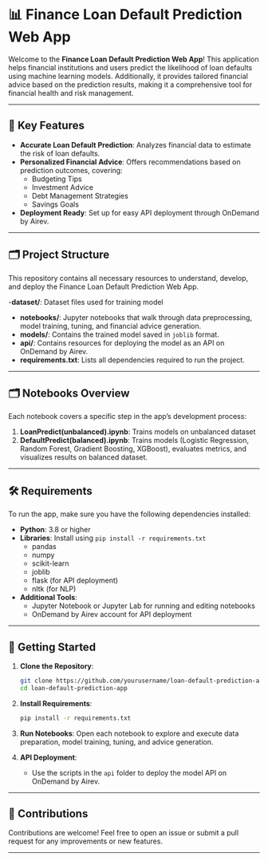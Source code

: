 # 📊 Finance Loan Default Prediction Web App

Welcome to the **Finance Loan Default Prediction Web App**! This application helps financial institutions and users predict the likelihood of loan defaults using machine learning models. Additionally, it provides tailored financial advice based on the prediction results, making it a comprehensive tool for financial health and risk management.

---

## 🌟 Key Features

- **Accurate Loan Default Prediction**: Analyzes financial data to estimate the risk of loan defaults.
- **Personalized Financial Advice**: Offers recommendations based on prediction outcomes, covering:
  - Budgeting Tips
  - Investment Advice
  - Debt Management Strategies
  - Savings Goals
- **Deployment Ready**: Set up for easy API deployment through OnDemand by Airev.

---

## 🗂️ Project Structure

This repository contains all necessary resources to understand, develop, and deploy the Finance Loan Default Prediction Web App.

-**dataset/**: Dataset files used for training model
- **notebooks/**: Jupyter notebooks that walk through data preprocessing, model training, tuning, and financial advice generation.
- **models/**: Contains the trained model saved in `joblib` format.
- **api/**: Contains resources for deploying the model as an API on OnDemand by Airev.
- **requirements.txt**: Lists all dependencies required to run the project.

---

## 🗂️ Notebooks Overview

Each notebook covers a specific step in the app’s development process:

1. **LoanPredict(unbalanced).ipynb**: Trains models on unbalanced dataset
2. **DefaultPredict(balanced).ipynb**: Trains models (Logistic Regression, Random Forest, Gradient Boosting, XGBoost), evaluates metrics, and visualizes results on balanced dataset.

---

## 🛠️ Requirements

To run the app, make sure you have the following dependencies installed:

- **Python**: 3.8 or higher
- **Libraries**: Install using `pip install -r requirements.txt`
  - pandas
  - numpy
  - scikit-learn
  - joblib
  - flask (for API deployment)
  - nltk (for NLP)
- **Additional Tools**:
  - Jupyter Notebook or Jupyter Lab for running and editing notebooks
  - OnDemand by Airev account for API deployment

---

## 🚀 Getting Started

1. **Clone the Repository**:
   ```bash
   git clone https://github.com/yourusername/loan-default-prediction-app.git
   cd loan-default-prediction-app
   ```

2. **Install Requirements**:
   ```bash
   pip install -r requirements.txt
   ```

3. **Run Notebooks**: Open each notebook to explore and execute data preparation, model training, tuning, and advice generation.

4. **API Deployment**:
   - Use the scripts in the `api` folder to deploy the model API on OnDemand by Airev.

---

## 💬 Contributions

Contributions are welcome! Feel free to open an issue or submit a pull request for any improvements or new features.

---
